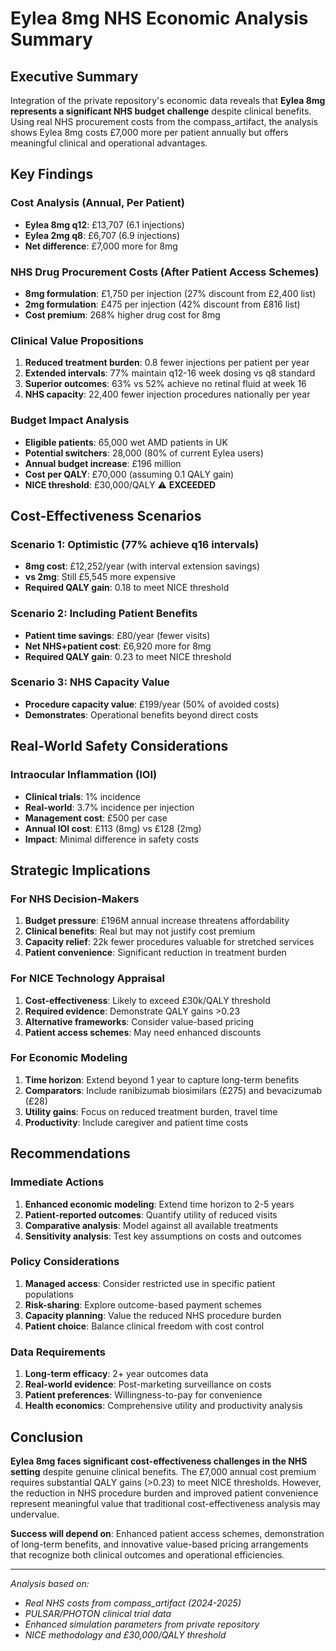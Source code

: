 # Eylea 8mg NHS Economic Analysis Summary

## Executive Summary

Integration of the private repository's economic data reveals that **Eylea 8mg represents a significant NHS budget challenge** despite clinical benefits. Using real NHS procurement costs from the compass_artifact, the analysis shows Eylea 8mg costs £7,000 more per patient annually but offers meaningful clinical and operational advantages.

## Key Findings

### Cost Analysis (Annual, Per Patient)
- **Eylea 8mg q12**: £13,707 (6.1 injections)
- **Eylea 2mg q8**: £6,707 (6.9 injections)  
- **Net difference**: £7,000 more for 8mg

### NHS Drug Procurement Costs (After Patient Access Schemes)
- **8mg formulation**: £1,750 per injection (27% discount from £2,400 list)
- **2mg formulation**: £475 per injection (42% discount from £816 list)
- **Cost premium**: 268% higher drug cost for 8mg

### Clinical Value Propositions
1. **Reduced treatment burden**: 0.8 fewer injections per patient per year
2. **Extended intervals**: 77% maintain q12-16 week dosing vs q8 standard
3. **Superior outcomes**: 63% vs 52% achieve no retinal fluid at week 16
4. **NHS capacity**: 22,400 fewer injection procedures nationally per year

### Budget Impact Analysis
- **Eligible patients**: 65,000 wet AMD patients in UK
- **Potential switchers**: 28,000 (80% of current Eylea users)
- **Annual budget increase**: £196 million
- **Cost per QALY**: £70,000 (assuming 0.1 QALY gain)
- **NICE threshold**: £30,000/QALY ⚠️ **EXCEEDED**

## Cost-Effectiveness Scenarios

### Scenario 1: Optimistic (77% achieve q16 intervals)
- **8mg cost**: £12,252/year (with interval extension savings)
- **vs 2mg**: Still £5,545 more expensive
- **Required QALY gain**: 0.18 to meet NICE threshold

### Scenario 2: Including Patient Benefits
- **Patient time savings**: £80/year (fewer visits)
- **Net NHS+patient cost**: £6,920 more for 8mg
- **Required QALY gain**: 0.23 to meet NICE threshold

### Scenario 3: NHS Capacity Value
- **Procedure capacity value**: £199/year (50% of avoided costs)
- **Demonstrates**: Operational benefits beyond direct costs

## Real-World Safety Considerations

### Intraocular Inflammation (IOI)
- **Clinical trials**: 1% incidence
- **Real-world**: 3.7% incidence per injection
- **Management cost**: £500 per case
- **Annual IOI cost**: £113 (8mg) vs £128 (2mg)
- **Impact**: Minimal difference in safety costs

## Strategic Implications

### For NHS Decision-Makers
1. **Budget pressure**: £196M annual increase threatens affordability
2. **Clinical benefits**: Real but may not justify cost premium
3. **Capacity relief**: 22k fewer procedures valuable for stretched services
4. **Patient convenience**: Significant reduction in treatment burden

### For NICE Technology Appraisal
1. **Cost-effectiveness**: Likely to exceed £30k/QALY threshold
2. **Required evidence**: Demonstrate QALY gains >0.23
3. **Alternative frameworks**: Consider value-based pricing
4. **Patient access schemes**: May need enhanced discounts

### For Economic Modeling
1. **Time horizon**: Extend beyond 1 year to capture long-term benefits
2. **Comparators**: Include ranibizumab biosimilars (£275) and bevacizumab (£28)
3. **Utility gains**: Focus on reduced treatment burden, travel time
4. **Productivity**: Include caregiver and patient time costs

## Recommendations

### Immediate Actions
1. **Enhanced economic modeling**: Extend time horizon to 2-5 years
2. **Patient-reported outcomes**: Quantify utility of reduced visits
3. **Comparative analysis**: Model against all available treatments
4. **Sensitivity analysis**: Test key assumptions on costs and outcomes

### Policy Considerations
1. **Managed access**: Consider restricted use in specific patient populations
2. **Risk-sharing**: Explore outcome-based payment schemes
3. **Capacity planning**: Value the reduced NHS procedure burden
4. **Patient choice**: Balance clinical freedom with cost control

### Data Requirements
1. **Long-term efficacy**: 2+ year outcomes data
2. **Real-world evidence**: Post-marketing surveillance on costs
3. **Patient preferences**: Willingness-to-pay for convenience
4. **Health economics**: Comprehensive utility and productivity analysis

## Conclusion

**Eylea 8mg faces significant cost-effectiveness challenges in the NHS setting** despite genuine clinical benefits. The £7,000 annual cost premium requires substantial QALY gains (>0.23) to meet NICE thresholds. However, the reduction in NHS procedure burden and improved patient convenience represent meaningful value that traditional cost-effectiveness analysis may undervalue.

**Success will depend on**: Enhanced patient access schemes, demonstration of long-term benefits, and innovative value-based pricing arrangements that recognize both clinical outcomes and operational efficiencies.

---

*Analysis based on:*
- *Real NHS costs from compass_artifact (2024-2025)*
- *PULSAR/PHOTON clinical trial data*
- *Enhanced simulation parameters from private repository*
- *NICE methodology and £30,000/QALY threshold*